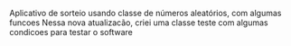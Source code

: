 Aplicativo de sorteio usando classe de números aleatórios, com algumas funcoes
Nessa nova atualizacão, criei uma classe teste com algumas condicoes para testar o software